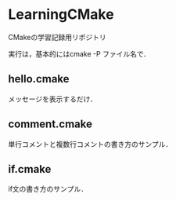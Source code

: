 ﻿# LearningCMake
CMakeの学習記録用リポジトリ

実行は，基本的にはcmake -P ファイル名で．

## hello.cmake
メッセージを表示するだけ．

## comment.cmake
単行コメントと複数行コメントの書き方のサンプル．

## if.cmake
if文の書き方のサンプル．
